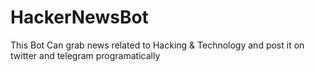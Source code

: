 # HackerNewsBot
This Bot Can grab news related to Hacking &amp; Technology and post it on twitter and telegram programatically 

